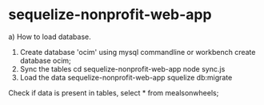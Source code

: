 # sequelize-nonprofit-web-app

a) How to load database. 

 1) Create database 'ocim' using mysql commandline or workbench
 	create database ocim;
 2) Sync the tables 
 	cd sequelize-nonprofit-web-app
 	node sync.js
 3) Load the data
 	sequelize-nonprofit-web-app
 	squelize db:migrate

 Check if data is present in tables, 
  select * from mealsonwheels;